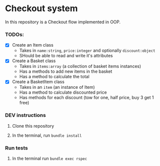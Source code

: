 # Checkout system

In this repository is a Checkout flow implemented in OOP.

### TODOs:

- [x] Create an Item class
  - Takes in `name:string`, `price:integer` and optionally `discount:object`
  - SHould be able to read and write it's attributes
- [x] Create a Basket class
  - Takes in `items:array` (a collection of basket items instances)
  - Has a methods to add new items in the basket
  - Has a method to calculate the total
- [x] Create a BasketItem class
  - Takes in an `item` (an instance of Item)
  - Has a method to calculate discounted price
  - Has methods for each discount (tow for one, half price, buy 3 get 1 free)

### DEV instructions

1. Clone this repository

2. In the terminal, run `bundle install`

### Run tests

1. In the terminal run `bundle exec rspec`